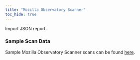 ```yaml
---
title: "Mozilla Observatory Scanner"
toc_hide: true
---
```

Import JSON report.

### Sample Scan Data
Sample Mozilla Observatory Scanner scans can be found [here](https://github.com/DefectDojo/django-DefectDojo/tree/master/unittests/scans/mozilla_observatory).